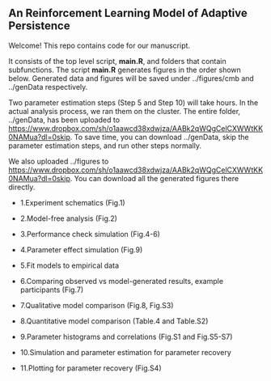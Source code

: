 ## An Reinforcement Learning Model of Adaptive Persistence

Welcome! This repo contains code for our manuscript. 

It consists of the top level script, **main.R**, and folders that contain subfunctions. The script **main.R** generates figures in the order shown below. Generated data and figures will be saved under ../figures/cmb and ../genData respectively. 

Two parameter estimation steps (Step 5 and Step 10) will take hours. In the actual analysis process, we ran them on the cluster. The entire folder, ../genData, has been uploaded to https://www.dropbox.com/sh/o1aawcd38xdwjza/AABk2qWQgCelCXWWtKK0NAMua?dl=0skip. To save time, you can download ../genData, skip the parameter estimation steps, and run other steps normally. 

We also uploaded ../figures to https://www.dropbox.com/sh/o1aawcd38xdwjza/AABk2qWQgCelCXWWtKK0NAMua?dl=0skip. You can download all the generated figures there directly. 



- 1.Experiment schematics (Fig.1)

- 2.Model-free analysis (Fig.2) 

- 3.Performance check simulation (Fig.4-6) 

- 4.Parameter effect simulation (Fig.9)

- 5.Fit models to empirical data 

- 6.Comparing observed vs model-generated results, example participants (Fig.7)

- 7.Qualitative model comparison (Fig.8, Fig.S3) 

- 8.Quantitative model comparison (Table.4 and Table.S2)

- 9.Parameter histograms and correlations (Fig.S1 and Fig.S5-S7)

- 10.Simulation and parameter estimation for parameter recovery

- 11.Plotting for parameter recovery (Fig.S4)